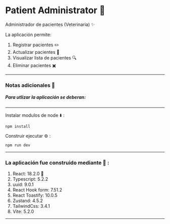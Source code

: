 # Patient Administrator 📆

Administrador de pacientes (Veterinaria) ✨

La aplicación permite: 

1. Registrar pacientes ✏️
2. Actualizar pacientes 📝
3. Visualizar lista de pacientes 🔍
4. Eliminar pacientes ✖️
---

### Notas adicionales 📗

##### Para utlizar la aplicación se deberan:

---

Instalar modulos de node ⬇️ :

```
npm install
```

Construir ejecutar ⚙️ :

```
npm run dev
```

---

### La aplicación fue construido mediante 🔧 :

1. React: 18.2.0 🚀
2. Typescript: 5.2.2
3. uuid: 9.0.1
4. React Hook form: 7.51.2
5. React Toastify: 10.0.5
6. Zustand: 4.5.2
7. TailwindCss: 3.4.1
8. Vite: 5.2.0

----
